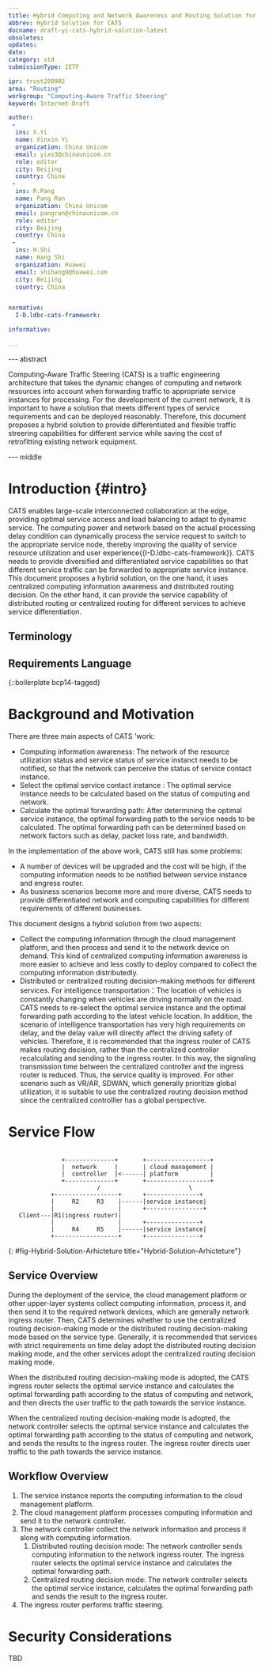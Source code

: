 ```yaml
---
title: Hybrid Computing and Network Awareness and Routing Solution for CATS
abbrev: Hybrid Solution for CATS
docname: draft-yi-cats-hybrid-solution-latest
obsoletes:
updates:
date:
category: std
submissionType: IETF

ipr: trust200902
area: "Routing"
workgroup: "Computing-Aware Traffic Steering"
keyword: Internet-Draft

author:
 -
  ins: X.Yi
  name: Xinxin Yi
  organization: China Unicom
  email: yixx3@chinaunicom.cn
  role: editor
  city: Beijing
  country: China
 -
  ins: R.Pang
  name: Pang Ran
  organization: China Unicom
  email: pangran@chinaunicom.cn
  role: editor
  city: Beijing
  country: China
 -
  ins: H.Shi
  name: Hang Shi
  organization: Huawei
  email: shihang9@huawei.com
  city: Beijing
  country: China


normative:
  I-D.ldbc-cats-framework:

informative:

...
```


--- abstract

Computing-Aware Traffic Steering (CATS) is a traffic engineering architecture that takes the dynamic changes of computing and network resources into account when forwarding traffic to appropriate service instances for processing.
For the development of the current network, it is important to have a solution that meets different types of service requirements and can be deployed reasonably. Therefore, this document proposes a hybrid solution to provide differentiated and flexible traffic streering capabilities for different service while saving the cost of retrofitting existing network equipment.



--- middle

# Introduction {#intro}

CATS enables large-scale interconnected collaboration at the edge, providing optimal service access and load balancing to adapt to dynamic service. The computing power and network based on the actual processing delay condition can dynamically process the service request to switch to the appropriate service node, thereby improving the quality of service resource utilization and user experience{{I-D.ldbc-cats-framework}}.
CATS needs to provide diversified and differentiated service capabilities so that different service traffic can be forwarded to appropriate service instance. This document proposes a hybrid solution, on the one hand, it uses centralized computing information awareness and distributed routing decision. On the other hand, it can provide the service capability of distributed routing or centralized routing for different services to achieve service differentiation.

##  Terminology

##  Requirements Language

{::boilerplate bcp14-tagged}

# Background and Motivation
There are three main aspects of CATS 'work:
- Computing information awareness: The network of the resource utilization status and service status of service instanct needs to be notified, so that the network can perceive the status of service contact instance.
- Select the optimal service contact instance : The optimal service instance needs to be calculated based on the status of computing and network.
- Calculate the optimal forwarding path: After determining the optimal service instance, the optimal forwarding path to the service needs to be calculated. The optimal forwarding path can be determined based on network factors such as delay, packet loss rate, and bandwidth.

In the implementation of the above work, CATS still has some problems:
- A number of devices will be upgraded and the cost will be high, if the computing information needs to be notified between service instance and engress router.
- As business scenarios become more and more diverse, CATS needs to provide differentiated network and computing capabilities for different requirements of different businesses.

This document designs a hybrid solution from two aspects:
- Collect the computing information through the cloud management platform, and then process and send it to the network device on demand. This kind of centralized computing information awareness is more easier to achieve and less costly to deploy compared to collect the computing information distributedly.
- Distributed or centralized routing decision-making methods for different services. For intelligence transportation：The location of vehicles is constantly changing when vehicles are driving normally on the road. CATS needs to re-select the optimal service instance and the optimal forwarding path according to the latest vehicle location. In addition, the scenario of intelligence transportation has very high requirements on delay, and the delay value will directly affect the driving safety of vehicles. Therefore, it is recommended that the ingress router of CATS makes routing decision, rather than the centralized controller recalculating and sending to the ingress router. In this way, the signaling transmission time between the centralized controller and the ingress router is reduced. Thus, the service quality is improved.
For other scenario such as  VR/AR, SDWAN, which generally prioritize global utilization, it is suitable to use the centralized routing decision method since the centralized controlller has a global perspective.

# Service Flow

~~~

               +--------------+       +------------------+
               |  network     |       | cloud management |
               |  controller  |<------| platform         |
               +--------------+       +------------------+
                         /                         \
            +------------------+      +---------------+
            |     R2     R3    |------|service instance|
            |                  |      +----------------+
   Client---|R1(ingress router)|
            |                  |      +---------------+
            |     R4     R5    |------|service instance|
            +------------------+      +---------------+
~~~
{: #fig-Hybrid-Solution-Arhicteture title="Hybrid-Solution-Arhicteture"}

## Service Overview

During the deployment of the service, the cloud management platform or other upper-layer systems collect computing information, process it, and then send it to the required network devices, which are generally network ingress router.
Then, CATS determines whether to use the centralized routing decision-making mode or the distributed routing decision-making mode based on the service type. Generally, it is recommended that services with strict requirements on time delay adopt the distributed routing decision making mode, and the other services adopt the centralized routing decision making mode.

When the distributed routing decision-making mode is adopted, the CATS ingress router selects the optimal service instance and calculates the optimal forwarding path according to the status of computing and network, and then directs the user traffic to the path towards the service instance.

When the centralized routing decision-making mode is adopted, the network controller selects the optimal service instance and calculates the optimal forwarding path according to the status of computing and network, and sends the results to the ingress router. The ingress router directs user traffic to the path towards the service instance.

## Workflow Overview

1. The service instance reports the computing information to the cloud management platform.
2. The cloud management platform processes computing information and send it to the network controller.
3. The network controller collect the network information and process it along with computing information.
    1. Distributed routing decision mode: The network controller sends computing information to the network ingress router. The ingress router selects the optimal service instance and calculates the optimal forwarding path.
    2. Centralized routing decision mode: The network controller selects the optimal service instance, calculates the optimal forwarding path and sends the result to the ingress router.
4. The ingress router performs traffic steering.

# Security Considerations
TBD
